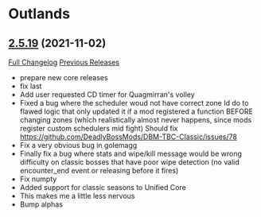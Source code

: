 # <DBM> Outlands

## [2.5.19](https://github.com/DeadlyBossMods/DBM-TBC-Classic/tree/2.5.19) (2021-11-02)
[Full Changelog](https://github.com/DeadlyBossMods/DBM-TBC-Classic/compare/2.5.18...2.5.19) [Previous Releases](https://github.com/DeadlyBossMods/DBM-TBC-Classic/releases)

- prepare new core releases  
- fix last  
- Add user requested CD timer for Quagmirran's volley  
- Fixed a bug where the scheduler woud not have correct zone Id do to flawed logic that only updated it if a mod registered a function BEFORE changing zones (which realistically almost never happens, since mods register custom schedulers mid fight) Should fix https://github.com/DeadlyBossMods/DBM-TBC-Classic/issues/78  
- Fix a very obvious bug in golemagg  
- Finally fix a bug where stats and wipe/kill message would be wrong difficulty on classic bosses that have poor wipe detection (no valid encounter\_end event or releasing before it fires)  
- Fix numpty  
- Added support for classic seasons to Unified Core  
- This makes me a little less nervous  
- Bump alphas  
